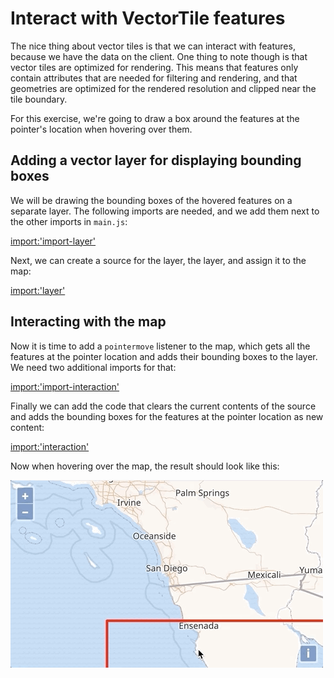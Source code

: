 # Interact with VectorTile features

The nice thing about vector tiles is that we can interact with features, because we have the data on the client. One thing to note though is that vector tiles are optimized for rendering. This means that features only contain attributes that are needed for filtering and rendering, and that geometries are optimized for the rendered resolution and clipped near the tile boundary.

For this exercise, we're going to draw a box around the features at the pointer's location when hovering over them.

## Adding a vector layer for displaying bounding boxes

We will be drawing the bounding boxes of the hovered features on a separate layer. The following imports are needed, and we add them next to the other imports in `main.js`:

[import:'import-layer'](../../../src/en/examples/vectortile/interact.js)

Next, we can create a source for the layer, the layer, and assign it to the map:

[import:'layer'](../../../src/en/examples/vectortile/interact.js)

## Interacting with the map

Now it is time to add a `pointermove` listener to the map, which gets all the features at the pointer location and adds their bounding boxes to the layer. We need two additional imports for that:

[import:'import-interaction'](../../../src/en/examples/vectortile/interact.js)

Finally we can add the code that clears the current contents of the source and adds the bounding boxes for the features at the pointer location as new content:

[import:'interaction'](../../../src/en/examples/vectortile/interact.js)

Now when hovering over the map, the result should look like this:

![Hovering over the map](interact.gif)
